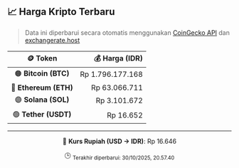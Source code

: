 

<!-- HARGA_KRIPTO -->
## 📈 Harga Kripto Terbaru

> Data ini diperbarui secara otomatis menggunakan [CoinGecko API](https://www.coingecko.com/) dan [exchangerate.host](https://exchangerate.host/)

<div align="center">

| 🪙 Token | 💰 Harga (IDR) |
|:------:|---------------:|
| 🟠 **Bitcoin (BTC)**   | Rp 1.796.177.168 |
| 🔵 **Ethereum (ETH)**  | Rp 63.066.711 |
| 🟣 **Solana (SOL)**    | Rp 3.101.672 |
| 🟢 **Tether (USDT)**   | Rp 16.652 |

---

💱 **Kurs Rupiah (USD → IDR)**: Rp 16.646

🕒 <sub>Terakhir diperbarui: 30/10/2025, 20.57.40</sub>

</div>
<!-- /HARGA_KRIPTO -->